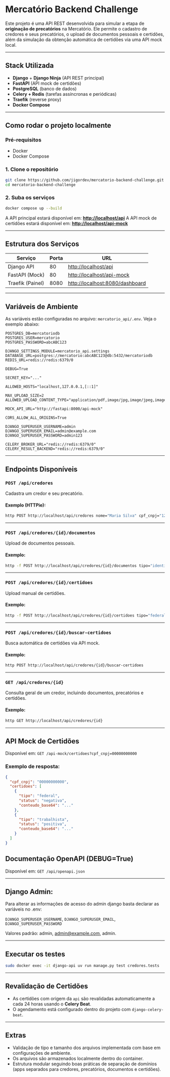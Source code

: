 # Mercatório Backend Challenge

Este projeto é uma API REST desenvolvida para simular a etapa de **originação de precatórios** na Mercatório. Ele permite o cadastro de credores e seus precatórios, o upload de documentos pessoais e certidões, além da simulação da obtenção automática de certidões via uma API mock local.

---

## Stack Utilizada

- **Django** + **Django Ninja** (API REST principal)
- **FastAPI** (API mock de certidões)
- **PostgreSQL** (banco de dados)
- **Celery + Redis** (tarefas assíncronas e periódicas)
- **Traefik** (reverse proxy)
- **Docker Compose**

---

## Como rodar o projeto localmente

### Pré-requisitos

- Docker
- Docker Compose

### 1. Clone o repositório

```bash
git clone https://github.com/jigordev/mercatorio-backend-challenge.git
cd mercatorio-backend-challenge
````

### 2. Suba os serviços

```bash
docker compose up --build
```

A API principal estará disponível em:
**[http://localhost/api](http://localhost/api)**
A API mock de certidões estará disponível em:
**[http://localhost/api-mock](http://localhost/api-mock)**

---

## Estrutura dos Serviços

| Serviço          | Porta | URL                                                                |
| ---------------- | ----- | ------------------------------------------------------------------ |
| Django API       | 80    | [http://localhost/api](http://localhost/api)                               |
| FastAPI (Mock)   | 80    | [http://localhost/api-mock](http://localhost/api-mock)             |
| Traefik (Painel) | 8080  | [http://localhost:8080/dashboard](http://localhost:8080/dashboard) |

---

## Variáveis de Ambiente

As variáveis estão configuradas no arquivo: `mercatorio_api/.env`. Veja o exemplo abaixo:

```env
POSTGRES_DB=mercatoriodb
POSTGRES_USER=mercatorio
POSTGRES_PASSWORD=abcABC123

DJANGO_SETTINGS_MODULE=mercatorio_api.settings
DATABASE_URL=postgres://mercatorio:abcABC123@db:5432/mercatoriodb
REDIS_URL=redis://redis:6379/0

DEBUG=True

SECRET_KEY="..."

ALLOWED_HOSTS="localhost,127.0.0.1,[::1]"

MAX_UPLOAD_SIZE=2
ALLOWED_UPLOAD_CONTENT_TYPE="application/pdf,image/jpg,image/jpeg,image/png"

MOCK_API_URL="http://fastapi:8000/api-mock"

CORS_ALLOW_ALL_ORIGINS=True

DJANGO_SUPERUSER_USERNAME=admin
DJANGO_SUPERUSER_EMAIL=admin@example.com
DJANGO_SUPERUSER_PASSWORD=admin123

CELERY_BROKER_URL="redis://redis:6379/0"
CELERY_RESULT_BACKEND="redis://redis:6379/0"
```

---

## Endpoints Disponíveis

### `POST /api/credores`

Cadastra um credor e seu precatório.

#### Exemplo (HTTPie):

```bash
http POST http://localhost/api/credores nome="Maria Silva" cpf_cnpj="12345678900" email="maria@example.com" telefone="11999999999" precatorio:='{"numero_precatorio":"0001234-56.2020.8.26.0050","valor_nominal":50000,"foro":"TJSP","data_publicacao":"2023-10-01"}'
```

---

### `POST /api/credores/{id}/documentos`

Upload de documentos pessoais.

#### Exemplo:

```bash
http -f POST http://localhost/api/credores/{id}/documentos tipo="identidade" file@documento.pdf
```

---

### `POST /api/credores/{id}/certidoes`

Upload manual de certidões.

#### Exemplo:

```bash
http -f POST http://localhost/api/credores/{id}/certidoes tipo="federal" status="negativa" file@certidao.pdf
```

---

### `POST /api/credores/{id}/buscar-certidoes`

Busca automática de certidões via API mock.

#### Exemplo:

```bash
http POST http://localhost/api/credores/{id}/buscar-certidoes
```

---

### `GET /api/credores/{id}`

Consulta geral de um credor, incluindo documentos, precatórios e certidões.

#### Exemplo:

```bash
http GET http://localhost/api/credores/{id}
```

---

## API Mock de Certidões

Disponível em:
`GET /api-mock/certidoes?cpf_cnpj=00000000000`

### Exemplo de resposta:

```json
{
  "cpf_cnpj": "00000000000",
  "certidoes": [
    {
      "tipo": "federal",
      "status": "negativa",
      "conteudo_base64": "..."
    },
    {
      "tipo": "trabalhista",
      "status": "positiva",
      "conteudo_base64": "..."
    }
  ]
}
```

## Documentação OpenAPI (DEBUG=True)
Disponível em:
`GET /api/openapi.json`

---

## Django Admin:

Para alterar as informações de acesso do admin django basta declarar as variáveis no .env:

`DJANGO_SUPERUSER_USERNAME`, `DJANGO_SUPERUSER_EMAIL`, `DJANGO_SUPERUSER_PASSWORD`

Valores padrão: admin, admin@example.com, admin.

---

## Executar os testes

```bash
sudo docker exec -it django-api uv run manage.py test credores.tests
```

---

## Revalidação de Certidões

* As certidões com origem da `api` são revalidadas automaticamente a cada 24 horas usando o **Celery Beat**.
* O agendamento está configurado dentro do projeto com `django-celery-beat`.

---

## Extras

* Validação de tipo e tamanho dos arquivos implementada com base em configurações de ambiente.
* Os arquivos são armazenados localmente dentro do container.
* Estrutura modular seguindo boas práticas de separação de domínios (apps separados para credores, precatórios, documentos e certidões).
